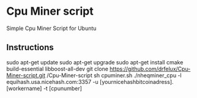 # Cpu Miner script
 Simple Cpu Miner Script for Ubuntu 
## Instructions

sudo apt-get update
sudo apt-get upgrade
sudo apt-get install cmake build-essential libboost-all-dev
git clone https://github.com/drfelux/Cpu-Miner-script.git
/Cpu-Miner-script
sh cpuminer.sh
./nheqminer_cpu -l equihash.usa.nicehash.com:3357 -u [yournicehashbitcoinadress].[workername] -t [cpunumber]
